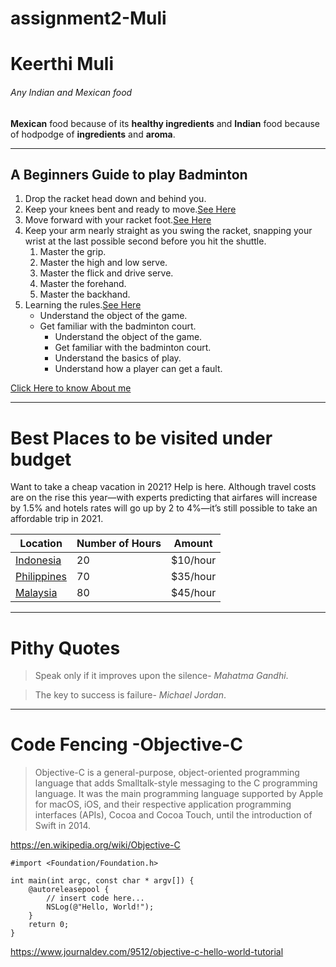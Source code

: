 # assignment2-Muli
# Keerthi Muli
###### Any Indian and Mexican food
**Mexican** food because of its **healthy ingredients** and **Indian** food because of hodpodge of **ingredients** and **aroma**.

----
## A Beginners Guide to play Badminton
1. Drop the racket head down and behind you.
2. Keep your knees bent and ready to move.[See Here](Images/Knees_Bend.jpg)
3. Move forward with your racket foot.[See Here](Images/Moving_Forward.jpg)
4. Keep your arm nearly straight as you swing the racket, snapping your wrist at the last possible   second before you hit the shuttle.
   1. Master the grip.
   2. Master the high and low serve. 
   3. Master the flick and drive serve.
   4. Master the forehand.
   5. Master the backhand.
5. Learning the rules.[See Here](Images/Badminton_Rules.jpg)
   * Understand the object of the game.
   * Get familiar with the badminton court.
      * Understand the object of the game.
      * Get familiar with the badminton court.
      * Understand the basics of play.
      * Understand how a player can get a fault.
      
      
[Click Here to know About me](AboutMe.md)

----
# Best Places to be visited under budget

Want to take a cheap vacation in 2021? Help is here. Although travel costs are on the rise this year—with experts predicting that airfares will increase by 1.5% and hotels rates will go up by 2 to 4%—it’s still possible to take an affordable trip in 2021.

|   Location      | Number of Hours |  Amount |
|---------------- |-----------------|---------|
|[Indonesia](Images/Indonesia.jpg)        |       20        | $10/hour|
|[Philippines](Images/Philippines.jpg)      |       70        | $35/hour|
|[Malaysia](Images/Malaysia.jpg)        |       80        | $45/hour|

----
# Pithy Quotes

> Speak only if it improves upon the silence- *Mahatma Gandhi*.

> The key to success is failure- *Michael Jordan*.

----
# Code Fencing -Objective-C
> Objective-C is a general-purpose, object-oriented programming language that adds Smalltalk-style messaging to the C programming language. It was the main programming language supported by Apple for macOS, iOS, and their respective application programming interfaces (APIs), Cocoa and Cocoa Touch, until the introduction of Swift in 2014.

<https://en.wikipedia.org/wiki/Objective-C>

```
#import <Foundation/Foundation.h>

int main(int argc, const char * argv[]) {
    @autoreleasepool {
        // insert code here...
        NSLog(@"Hello, World!");
    }
    return 0;
}
```


<https://www.journaldev.com/9512/objective-c-hello-world-tutorial>














